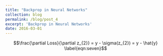 ```yaml
---
title: "Backprop in Neural Networks"
collection: blog
permalink: /blog/post_4
excerpt: 'Backprop in Neural Networks'
date: 2016-03-01
---
```


$$\frac{\partial Loss}{\partial z_{2}} = y - \sigma(z_{2}) = y - \hat{y}
\label{eqn:seven}$$
